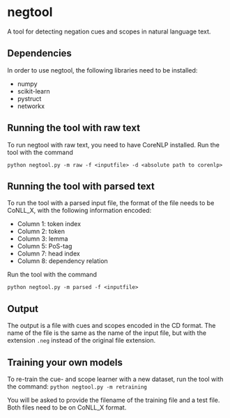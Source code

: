 # negtool
A tool for detecting negation cues and scopes in natural language text.

## Dependencies
In order to use negtool, the following libraries need to be installed:
   * numpy
   * scikit-learn
   * pystruct
   * networkx

## Running the tool with raw text
To run negtool with raw text, you need to have CoreNLP installed. Run the tool with the command

`python negtool.py -m raw -f <inputfile> -d <absolute path to corenlp>`

## Running the tool with parsed text
To run the tool with a parsed input file, the format of the file needs to be CoNLL_X, with the following information encoded: 

   * Column 1: token index
   * Column 2: token
   * Column 3: lemma
   * Column 5: PoS-tag
   * Column 7: head index
   * Column 8: dependency relation

Run the tool with the command

`python negtool.py -m parsed -f <inputfile>`

## Output

The output is a file with cues and scopes encoded in the CD format. The name of the file is the same as the name of the input file, but with the extension `.neg` instead of the original file extension. 

## Training your own models
To re-train the cue- and scope learner with a new dataset, run the tool with the command:
`python negtool.py -m retraining`

You will be asked to provide the filename of the training file and a test file. Both files need to be on CoNLL_X format. 